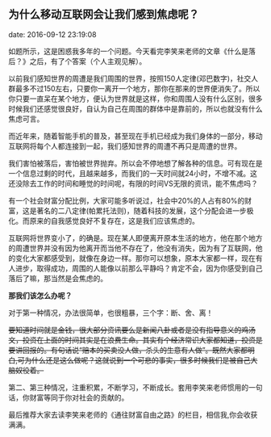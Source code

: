 ## 为什么移动互联网会让我们感到焦虑呢？

date: 2016-09-12 23:19:08

如题所示，这是困惑我多年的一个问题。今天看完李笑来老师的文章《什么是落后？》之后，有了个答案（个人主观见解）。

以前我们感知世界的周遭是我们周围的世界，按照150人定律(邓巴数字)，社交人群最多不过150左右，只要你一离开一个地方，那你在那来的世界便消失了。所以你只要一直呆在某个地方，便认为世界就是这样，你和周围人没有什么区别，很多时候我们还感觉很良好，自认为自己在周围的群体中是靠前的，所以也就没有什么焦虑可言。

而近年来，随着智能手机的普及，甚至现在手机已经成为我们身体的一部分，移动互联网将每个人都连接到一起，我们感知世界的周遭不再只是周遭的世界。

我们害怕被落后，害怕被世界抛弃。所以会不停地想了解各种的信息。可有现在是一个信息过剩的时代，且越来越多，而我们的一天时间就24小时，不增不减。这还没除去工作的时间和睡觉的时间呢，有限的时间VS无限的资讯，能不焦虑吗？

有一个社会财富分配比例，大家可能多听说过，社会中20%的人占有80%的财富，这是著名的二八定律(帕累托法则)，随着科技的发展，这个分配会进一步极化。而原来的自我感觉良好不复存在，这是我们应该焦虑的。

互联网将世界变小了，的确是。现在某人即便离开原本生活的地方，他在那个地方的周遭世界并没有因为他离开而当他不存在了，他没有消失，因为有了互联网，他的变化大家都感受到，就像在身边一样。那你可以想象，原本大家都一样，现在有人进步，取得成功，周围的人能像以前那么平静吗？肯定不会，因为你感受到自己落后了嘛，那当然是会焦虑的。

**那我们该怎么办呢？**

对于第一种情况，办法很简单，也很粗暴，三个字：断、舍、离！

~~要知道时间就是金钱，很大部分资讯要么是新闻八卦或者是没有指导意义的鸡汤文，投资在上面的时间其实是在浪费生命。其实有个经济常识大家都知道，投资是要讲回报的。有句话说“赔本的买卖没人做，杀头的生意有人做”。既然大家都明白,可为什么还是这么做呢？这就说到一个可悲的事实，很多时候我们是被自己大脑奴役着。~~

第二、第三种情况，注重积累，不断学习，不断成长。套用李笑来老师惯用的一句话，你财富等同于你对社会的贡献的。

最后推荐大家去读李笑来老师的《通往财富自由之路》的栏目，相信我,你会收获满满。
